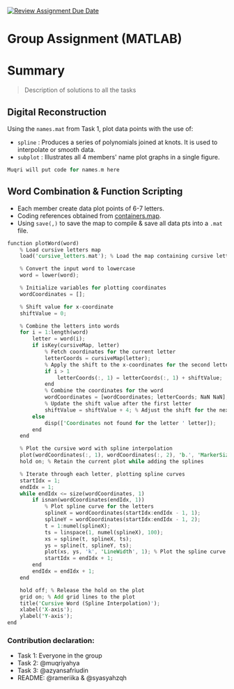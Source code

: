 [![Review Assignment Due Date](https://classroom.github.com/assets/deadline-readme-button-24ddc0f5d75046c5622901739e7c5dd533143b0c8e959d652212380cedb1ea36.svg)](https://classroom.github.com/a/i8q0vJZ5)

# Group Assignment (MATLAB)

# Summary 

> Description of solutions to all the tasks

## Digital Reconstruction
Using the `names.mat` from Task 1, plot data points with the use of:
- `spline` : Produces a series of polynomials joined at knots. It is used to interpolate or smooth data.
- `subplot` : Illustrates all 4 members' name plot graphs in a single figure.

```rust
Muqri will put code for names.m here

```

## Word Combination & Function Scripting
- Each member create data plot points of 6-7 letters.
- Coding references obtained from [containers.map](https://www.mathworks.com/help/releases/R2023a/matlab/ref/containers.map.html).
- Using `save(,)` to save the map to compile & save all data pts into a `.mat` file.
  
```rust
function plotWord(word)
    % Load cursive letters map
    load('cursive_letters.mat'); % Load the map containing cursive letter coordinates

    % Convert the input word to lowercase
    word = lower(word);

    % Initialize variables for plotting coordinates
    wordCoordinates = [];

    % Shift value for x-coordinate
    shiftValue = 0;

    % Combine the letters into words
    for i = 1:length(word)
        letter = word(i);
        if isKey(cursiveMap, letter)
            % Fetch coordinates for the current letter
            letterCoords = cursiveMap(letter);
            % Apply the shift to the x-coordinates for the second letter and beyond
            if i > 1
                letterCoords(:, 1) = letterCoords(:, 1) + shiftValue;
            end
            % Combine the coordinates for the word
            wordCoordinates = [wordCoordinates; letterCoords; NaN NaN]; % Separate letters by NaN for plotting
            % Update the shift value after the first letter
            shiftValue = shiftValue + 4; % Adjust the shift for the next letter
        else
            disp(['Coordinates not found for the letter ' letter]);
        end
    end

    % Plot the cursive word with spline interpolation
    plot(wordCoordinates(:, 1), wordCoordinates(:, 2), 'b.', 'MarkerSize', 10); % Plot solid blue dots
    hold on; % Retain the current plot while adding the splines

    % Iterate through each letter, plotting spline curves
    startIdx = 1;
    endIdx = 1;
    while endIdx <= size(wordCoordinates, 1)
        if isnan(wordCoordinates(endIdx, 1))
            % Plot spline curve for the letters
            splineX = wordCoordinates(startIdx:endIdx - 1, 1);
            splineY = wordCoordinates(startIdx:endIdx - 1, 2);
            t = 1:numel(splineX);
            ts = linspace(1, numel(splineX), 100);
            xs = spline(t, splineX, ts);
            ys = spline(t, splineY, ts);
            plot(xs, ys, 'k', 'LineWidth', 1); % Plot the spline curve in black
            startIdx = endIdx + 1;
        end
        endIdx = endIdx + 1;
    end

    hold off; % Release the hold on the plot
    grid on; % Add grid lines to the plot
    title('Cursive Word (Spline Interpolation)');
    xlabel('X-axis');
    ylabel('Y-axis');
end

```

### Contribution declaration:
- Task 1: Everyone in the group
- Task 2: @muqriyahya
- Task 3: @azyansafriudin
- README: @rameriika & @syasyahzqh
